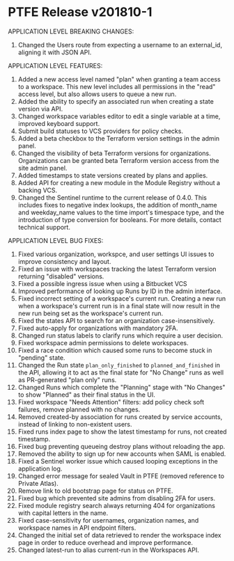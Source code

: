 # PTFE Release v201810-1


APPLICATION LEVEL BREAKING CHANGES:

1. Changed the Users route from expecting a username to an external_id, aligning it with JSON API.

APPLICATION LEVEL FEATURES:

1. Added a new access level named "plan" when granting a team access to a workspace. This new level includes all permissions in the "read" access level, but also allows users to queue a new run.
1. Added the ability to specify an associated run when creating a state version via API.
1. Changed workspace variables editor to edit a single variable at a time, improved keyboard support.
1. Submit build statuses to VCS providers for policy checks.
1. Added a beta checkbox to the Terraform version settings in the admin panel.
1. Changed the visibility of beta Terraform versions for organizations. Organizations can be granted beta Terraform version access from the site admin panel.
1. Added timestamps to state versions created by plans and applies.
1. Added API for creating a new module in the Module Registry without a backing VCS.
1. Changed the Sentinel runtime to the current release of 0.4.0. This includes fixes to negative index lookups, the addition of month_name and weekday_name values to the time import's timespace type, and the introduction of type conversion for booleans. For more details, contact technical support.

APPLICATION LEVEL BUG FIXES:

1. Fixed various organization, workspce, and user settings UI issues to improve consistency and layout.
1. Fixed an issue with workspaces tracking the latest Terraform version returning "disabled" versions.
1. Fixed a possible ingress issue when using a Bitbucket VCS
1. Improved performance of looking up Runs by ID in the admin interface.
1. Fixed incorrect setting of a workspace's current run. Creating a new run when a workspace's current run is in a final state will now result in the new run being set as the workspace's current run.
1. Fixed the states API to search for an organization case-insensitively.
1. Fixed auto-apply for organizations with mandatory 2FA.
1. Changed run status labels to clarify runs which require a user decision.
1. Fixed workspace admin permissions to delete workspaces.
1. Fixed a race condition which caused some runs to become stuck in "pending" state.
1. Changed the Run state `plan_only_finished` to `planned_and_finished` in the API, allowing it to act as the final state for "No Change" runs as well as PR-generated "plan only" runs.
1. Changed Runs which complete the "Planning" stage with "No Changes" to show "Planned" as their final status in the UI.
1. Fixed workspace "Needs Attention" filters: add policy check soft failures, remove planned with no changes.
1. Removed created-by association for runs created by service accounts, instead of linking to non-existent users.
1. Fixed runs index page to show the latest timestamp for runs, not created timestamp.
1. Fixed bug preventing queueing destroy plans without reloading the app.
1. Removed the ability to sign up for new accounts when SAML is enabled.
1. Fixed a Sentinel worker issue which caused looping exceptions in the application log.
1. Changed error message for sealed Vault in PTFE (removed reference to Private Atlas).
1. Remove link to old bootstrap page for status on PTFE.
1. Fixed bug which prevented site admins from disabling 2FA for users.
1. Fixed module registry search always returning 404 for organizations with capital letters in the name.
1. Fixed case-sensitivity for usernames, organization names, and workspace names in API endpoint filters.
1. Changed the initial set of data retrieved to render the workspace index page in order to reduce overhead and improve performance.
1. Changed latest-run to alias current-run in the Workspaces API.

